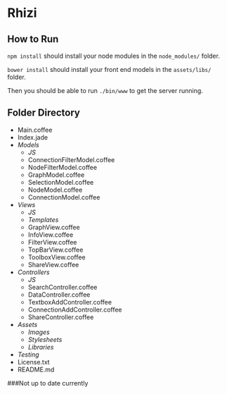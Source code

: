 Rhizi
=====

How to Run
----------

`npm install` should install your node modules in the `node_modules/` folder.

`bower install` should install your front end models in the `assets/libs/` folder.

Then you should be able to run `./bin/www` to get the server running.

Folder Directory
----------------

+ Main.coffee
+ Index.jade
+ *Models*
	+ *JS*
	+ ConnectionFilterModel.coffee
	+ NodeFilterModel.coffee
	+ GraphModel.coffee
	+ SelectionModel.coffee
	+ NodeModel.coffee
	+ ConnectionModel.coffee
+ *Views*
	+ *JS*
	+ *Templates*
	+ GraphView.coffee
	+ InfoView.coffee
	+ FilterView.coffee
	+ TopBarView.coffee
	+ ToolboxView.coffee
	+ ShareView.coffee
+ *Controllers*
	+ *JS*
	+ SearchController.coffee
	+ DataController.coffee
	+ TextboxAddController.coffee
	+ ConnectionAddController.coffee
	+ ShareController.coffee
+ *Assets*
	+ *Images*
	+ *Stylesheets*
	+ *Libraries*
+ *Testing*
+ License.txt
+ README.md

###Not up to date currently
